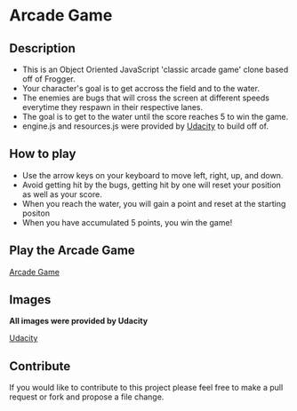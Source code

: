 # Arcade Game
## Description
 - This is an Object Oriented JavaScript 'classic arcade game' clone based off of Frogger.
 - Your character's goal is to get accross the field and to the water.
 - The enemies are bugs that will cross the screen at different speeds everytime they respawn in their respective lanes.
 - The goal is to get to the water until the score reaches 5 to win the game.
 - engine.js and resources.js were provided by [Udacity](https://www.udacity.com/) to build off of.
 
## How to play
 - Use the arrow keys on your keyboard to move left, right, up, and down.
 - Avoid getting hit by the bugs, getting hit by one will reset your position as well as your score.
 - When you reach the water, you will gain a point and reset at the starting positon
 - When you have accumulated 5 points, you win the game!

## Play the Arcade Game
[Arcade Game](https://alekay.github.io/arcade-game/)

## Images
**All images were provided by Udacity**  

[Udacity](https://www.udacity.com/)  

## Contribute
If you would like to contribute to this project please feel free to make a pull request or fork and propose a file change.
